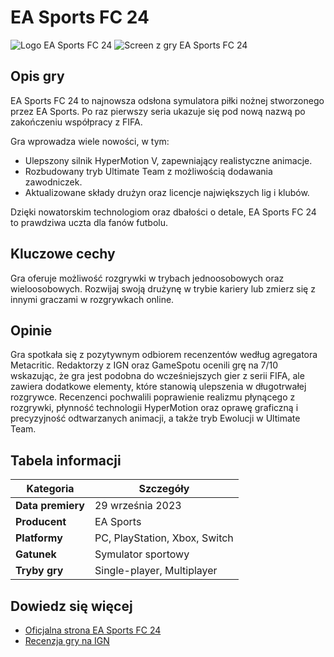 # EA Sports FC 24

![Logo EA Sports FC 24](https://upload.wikimedia.org/wikipedia/commons/thumb/b/b4/EA_Sports_FC_24_logo.svg/360px-EA_Sports_FC_24_logo.svg.png)
![Screen z gry EA Sports FC 24](https://f00.esfr.pl/files/storage/article/photo/5a/52/81/eb110d4ec1a50d8cb3ad27b223/fc24_tekst.jpg)

## Opis gry
EA Sports FC 24 to najnowsza odsłona symulatora piłki nożnej stworzonego przez EA Sports. Po raz pierwszy seria 
ukazuje się pod nową nazwą po zakończeniu współpracy z FIFA.

Gra wprowadza wiele nowości, w tym:
- Ulepszony silnik HyperMotion V, zapewniający realistyczne animacje.
- Rozbudowany tryb Ultimate Team z możliwością dodawania zawodniczek.
- Aktualizowane składy drużyn oraz licencje największych lig i klubów.

Dzięki nowatorskim technologiom oraz dbałości o detale, EA Sports FC 24 to prawdziwa uczta dla fanów futbolu.

## Kluczowe cechy
Gra oferuje możliwość rozgrywki w trybach jednoosobowych oraz wieloosobowych. Rozwijaj swoją drużynę w trybie kariery lub zmierz się z innymi graczami w rozgrywkach online.

## Opinie
Gra spotkała się z pozytywnym odbiorem recenzentów według agregatora Metacritic.
Redaktorzy z IGN oraz GameSpotu ocenili grę na 7/10 wskazując, że gra jest podobna do wcześniejszych gier z serii FIFA, ale zawiera dodatkowe elementy, które stanowią ulepszenia w długotrwałej rozgrywce. Recenzenci pochwalili poprawienie realizmu płynącego z rozgrywki, płynność technologii HyperMotion oraz oprawę graficzną i precyzyjność odtwarzanych animacji, a także tryb Ewolucji w Ultimate Team.


## Tabela informacji
| Kategoria         | Szczegóły                      |
|--------------------|--------------------------------|
| **Data premiery**  | 29 września 2023              |
| **Producent**      | EA Sports                     |
| **Platformy**      | PC, PlayStation, Xbox, Switch |
| **Gatunek**        | Symulator sportowy            |
| **Tryby gry**      | Single-player, Multiplayer    |

## Dowiedz się więcej
- [Oficjalna strona EA Sports FC 24](https://www.ea.com/games/ea-sports-fc)
- [Recenzja gry na IGN](https://www.ign.com/articles/ea-sports-fc-24-review)
